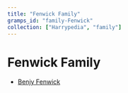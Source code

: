 ```yaml
---
title: "Fenwick Family"
gramps_id: "family-Fenwick"
collection: ["Harrypedia", "family"]
---
```


# Fenwick Family

- [Benjy Fenwick](/Harrypedia/people/Fenwick/Benjy/)
